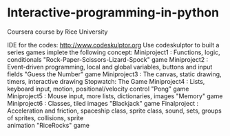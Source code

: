 # Interactive-programming-in-python
Coursera course
by Rice University

IDE for the codes: http://www.codeskulptor.org
Use codeskulptor to built a series games implete the following concept:
Miniproject1 : Functions, logic, conditionals	"Rock-Paper-Scissors-Lizard-Spock" game
Miniproject2 : Event-driven programming, local and global variables, buttons and input fields	"Guess the Number" game
Miniproject3 : The canvas, static drawing, timers, interactive drawing	Stopwatch: The Game
Miniproject4 : Lists, keyboard input, motion, positional/velocity control	"Pong" game
Miniproject5 : Mouse input, more lists, dictionaries, images	"Memory" game
Miniproject6 : Classes, tiled images	"Blackjack" game
Finalproject : Acceleration and friction, spaceship class, sprite class, sound, sets, groups of sprites, collisions, sprite    
               animation	"RiceRocks" game
